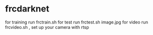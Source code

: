 # frcdarknet
for training run frctrain.sh
for test run frctest.sh image.jpg
for video run frcvideo.sh , set up your camera with rtsp
